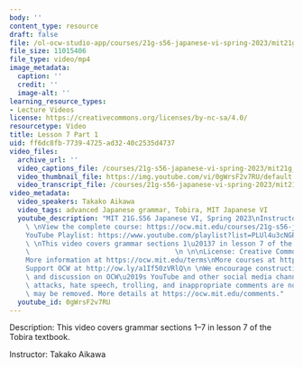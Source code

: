 ```yaml
---
body: ''
content_type: resource
draft: false
file: /ol-ocw-studio-app/courses/21g-s56-japanese-vi-spring-2023/mit21g_s56s23_l07_1_360p_16_9.mp4
file_size: 11015406
file_type: video/mp4
image_metadata:
  caption: ''
  credit: ''
  image-alt: ''
learning_resource_types:
- Lecture Videos
license: https://creativecommons.org/licenses/by-nc-sa/4.0/
resourcetype: Video
title: Lesson 7 Part 1
uid: ff6dc8fb-7739-4725-ad32-40c2535d4737
video_files:
  archive_url: ''
  video_captions_file: /courses/21g-s56-japanese-vi-spring-2023/mit21g_s56s23_l07_1_captions.vtt
  video_thumbnail_file: https://img.youtube.com/vi/0gWrsF2v7RU/default.jpg
  video_transcript_file: /courses/21g-s56-japanese-vi-spring-2023/mit21g_s56s23_l07_1_transcript.pdf
video_metadata:
  video_speakers: Takako Aikawa
  video_tags: advanced Japanese grammar, Tobira, MIT Japanese VI
  youtube_description: "MIT 21G.S56 Japanese VI, Spring 2023\nInstructor: Takako Aikawa\n\
    \ \nView the complete course: https://ocw.mit.edu/courses/21g-s56-japanese-vi-spring-2023\n\
    YouTube Playlist: https://www.youtube.com/playlist?list=PLUl4u3cNGP62Mr5APSizHgFa0hRiWgPln\n\
    \ \nThis video covers grammar sections 1\u20137 in lesson 7 of the Tobira textbook.\
    \                                    \n \n\nLicense: Creative Commons BY-NC-SA\n\
    More information at https://ocw.mit.edu/terms\nMore courses at https://ocw.mit.edu\n\
    Support OCW at http://ow.ly/a1If50zVRlQ\n \nWe encourage constructive comments\
    \ and discussion on OCW\u2019s YouTube and other social media channels. Personal\
    \ attacks, hate speech, trolling, and inappropriate comments are not allowed and\
    \ may be removed. More details at https://ocw.mit.edu/comments."
  youtube_id: 0gWrsF2v7RU
---
```

Description: This video covers grammar sections 1–7 in lesson 7 of the Tobira textbook.

Instructor: Takako Aikawa